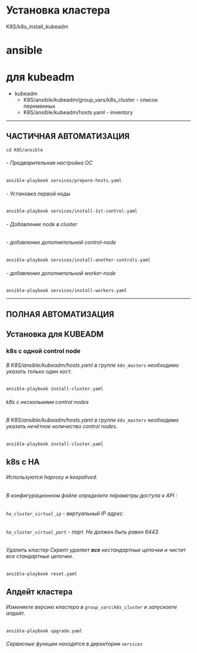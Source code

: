 # Установка кластера 
  K8S/k8s_install_kubeadm


# ansible  
  # для kubeadm
  - kubeadm 
    - K8S/ansible/kubeadm/group_vars/k8s_cluster    - список переменных
    - K8S/ansible/kubeadm/hosts.yaml                - inventory


---
##                      ЧАСТИЧНАЯ АВТОМАТИЗАЦИЯ  
```
cd K8S/ansible
```
###### - Предварительная настройка ОС
```                                
ansible-playbook services/prepare-hosts.yaml
```
###### - Установка первой ноды 
```
ansible-playbook services/install-1st-control.yaml
```
###### - Добавление node в cluster
###### - добавление дополнительной control-node
```
ansible-playbook services/install-another-controls.yaml
```
###### - добавление дополнительной worker-node
```
ansible-playbook services/install-workers.yaml
```
---
##                      ПОЛНАЯ АВТОМАТИЗАЦИЯ  

## Установка для KUBEADM

### k8s с одной control node
###### В K8S/ansible/kubeadm/hosts.yaml в группе `k8s_masters` необходимо указать только один хост.
```
ansible-playbook install-cluster.yaml
```

###### k8s с несколькими control nodes
###### В K8S/ansible/kubeadm/hosts.yaml в группе `k8s_masters` необходимо указать нечётное количество control nodes.
```
ansible-playbook install-cluster.yaml
```
## k8s c HA
###### Используются haproxy и keepalived.
###### В конфигурационном файле определите параметры доступа к API :
######                `ha_cluster_virtual_ip` - виртуальный IP адрес.
######                `ha_cluster_virtual_port` - порт. Не должен быть равен 6443.

###### Удалить кластер Скрипт удаляет **все** нестандартные цепочки и чистит все стандартные цепочки.
```
ansible-playbook reset.yaml
```
## Апдейт кластера
###### Изменяете версию кластера в `group_vars\k8s_cluster` и запускаете апдейт.
```
ansible-playbook upgrade.yaml
```
###### Сервисные функции находятся в директории `services`